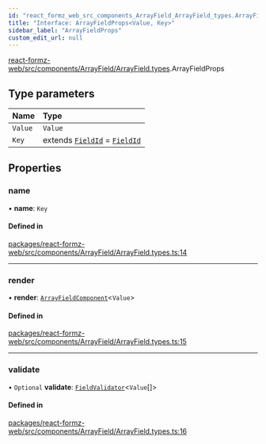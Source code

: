 ```yaml
---
id: "react_formz_web_src_components_ArrayField_ArrayField_types.ArrayFieldProps"
title: "Interface: ArrayFieldProps<Value, Key>"
sidebar_label: "ArrayFieldProps"
custom_edit_url: null
---
```


[react-formz-web/src/components/ArrayField/ArrayField.types](../modules/react_formz_web_src_components_ArrayField_ArrayField_types.md).ArrayFieldProps

## Type parameters

| Name | Type |
| :------ | :------ |
| `Value` | `Value` |
| `Key` | extends [`FieldId`](../modules/react_formz_src_types_field.md#fieldid) = [`FieldId`](../modules/react_formz_src_types_field.md#fieldid) |

## Properties

### name

• **name**: `Key`

#### Defined in

[packages/react-formz-web/src/components/ArrayField/ArrayField.types.ts:14](https://github.com/ZerryStack/react-formz/blob/main/packages/react-formz-web/src/components/ArrayField/ArrayField.types.ts#L14)

___

### render

• **render**: [`ArrayFieldComponent`](../modules/react_formz_web_src_components_ArrayField_ArrayField_types.md#arrayfieldcomponent)<`Value`\>

#### Defined in

[packages/react-formz-web/src/components/ArrayField/ArrayField.types.ts:15](https://github.com/ZerryStack/react-formz/blob/main/packages/react-formz-web/src/components/ArrayField/ArrayField.types.ts#L15)

___

### validate

• `Optional` **validate**: [`FieldValidator`](../modules/react_formz_src_types_field.md#fieldvalidator)<`Value`[]\>

#### Defined in

[packages/react-formz-web/src/components/ArrayField/ArrayField.types.ts:16](https://github.com/ZerryStack/react-formz/blob/main/packages/react-formz-web/src/components/ArrayField/ArrayField.types.ts#L16)
